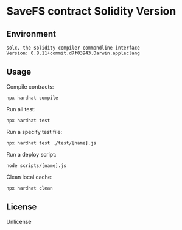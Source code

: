 # SaveFS contract Solidity Version

## Environment

```
solc, the solidity compiler commandline interface
Version: 0.8.11+commit.d7f03943.Darwin.appleclang
```

## Usage

Compile contracts:

```
npx hardhat compile
```

Run all test:

```
npx hardhat test
```

Run a specify test file:

```
npx hardhat test ./test/[name].js 
```

Run a deploy script:

```
node scripts/[name].js
```

Clean local cache:

```shell
npx hardhat clean
```

## License

Unlicense
